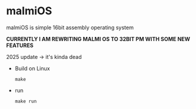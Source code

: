 # malmiOS
malmiOS is simple 16bit assembly operating system 

**CURRENTLY I AM REWRITING MALMI OS TO 32BIT PM WITH SOME NEW FEATURES**

2025 update -> it's kinda dead

- Build on Linux

  ```
  make 
  ```
- run

  ```
  make run
  ```
  
